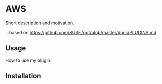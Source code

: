 # AWS
Short description and motivation.

...based on https://github.com/SUSE/rmt/blob/master/docs/PLUGINS.md

## Usage
How to use my plugin.

## Installation
